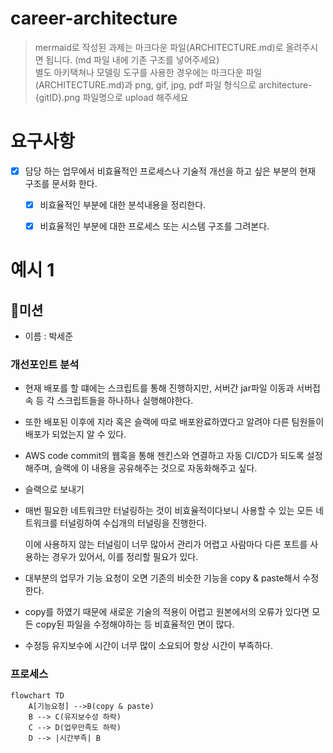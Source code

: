 # career-architecture
> mermaid로 작성된 과제는 마크다운 파일(ARCHITECTURE.md)로 올려주시면 됩니다. (md 파일 내에 기존 구조를 넣어주세요)<br>
> 별도 아키택쳐나 모델링 도구를 사용한 경우에는 마크다운 파일(ARCHITECTURE.md)과 png, gif, jpg, pdf 파일 형식으로 architecture-{gitID}.png 파일명으로 upload 해주세요
# 요구사항
- [x] 담당 하는 업무에서 비효율적인 프로세스나 기술적 개선을 하고 싶은 부분의 현재 구조를 문서화 한다.
  - [x] 비효율적인 부분에 대한 분석내용을 정리한다.
  - [x] 비효율적인 부분에 대한 프로세스 또는 시스템 구조를 그려본다.



# 예시 1

## 🚀미션
- 이름 : 박세준

### 개선포인트 분석
- 현재 배포를 할 떄에는 스크립트를 통해 진행하지만, 서버간 jar파일 이동과 서버접속 등 각 스크립트들을 하나하나 실행해야한다.
- 또한 배포된 이후에 지라 혹은 슬랙에 따로 배포완료하였다고 알려야 다른 팀원들이 배포가 되었는지 알 수 있다.
- AWS code commit의 웹훅을 통해 젠킨스와 연결하고 자동 CI/CD가 되도록 설정해주며, 슬랙에 이 내용을 공유해주는 것으로 자동화해주고 싶다.
- 슬랙으로 보내기 

- 매번 필요한 네트워크만 터널링하는 것이 비효율적이다보니 사용할 수 있는 모든 네트워크를 터널링하여 수십개의 터널링을 진행한다.

  이에 사용하지 않는 터널링이 너무 많아서 관리가 어렵고 사람마다 다른 포트를 사용하는 경우가 있어서, 이를 정리할 필요가 있다.

- 대부분의 업무가 기능 요청이 오면 기존의 비슷한 기능을 copy & paste해서 수정한다.
- copy를 하였기 때문에 새로운 기술의 적용이 어렵고 원본에서의 오류가 있다면 모든 copy된 파일을 수정해야하는 등 비효율적인 면이 많다.
- 수정등 유지보수에 시간이 너무 많이 소요되어 항상 시간이 부족하다.

### 프로세스
```mermaid
flowchart TD
    A[기능요청] -->B(copy & paste)
    B --> C(유지보수성 하락)
    C --> D(업무만족도 하락)
    D --> |시간부족| B
```
